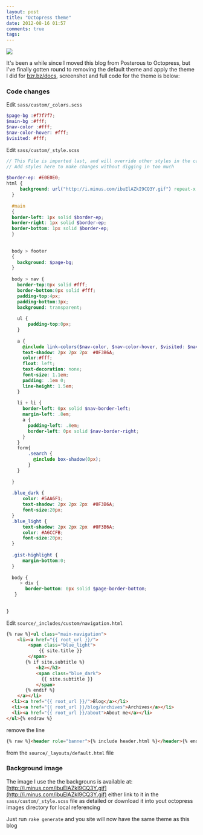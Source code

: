 ```yaml
---
layout: post
title: "Octopress theme"
date: 2012-08-16 01:57
comments: true
tags: 
---
```


![](http://i.minus.com/ibfUIMnX0HSmP5.png )

It's been a while since I moved this blog from Posterous to Octopress, but I've finally gotten round
to removing the default theme and apply the theme I did for [bzr.bz/docs](http://bzr.bz/docs), screenshot and full code for the theme is below:

### Code changes

Edit `sass/custom/_colors.scss` 

``` scss sass/custom/_colors.scss
$page-bg :#f7f7f7;
$main-bg :#fff;
$nav-color :#fff;
$nav-color-hover: #fff;
$visited: #fff;
```
Edit `sass/custom/_style.scss`

``` scss sass/custom/_style.scss
// This File is imported last, and will override other styles in the cascade
// Add styles here to make changes without digging in too much
 
$border-ep: #E0E0E0;
html {
     background: url("http://i.minus.com/ibuElAZkI9CQ3Y.gif") repeat-x scroll center top $page-bg;
  }
 
  #main
  {
  border-left: 1px solid $border-ep;
  border-right: 1px solid $border-ep;
  border-bottom: 1px solid $border-ep;
  }
 
 
  body > footer
  {
    background: $page-bg;
  }
 
  body > nav {
    border-top:0px solid #fff;
    border-bottom:0px solid #fff;
    padding-top:4px;
    padding-bottom:3px;
    background: transparent;
 
    ul {
        padding-top:0px;
    }
 
    a {
      @include link-colors($nav-color, $nav-color-hover, $visited: $nav-color);
      text-shadow: 2px 2px 2px  #0F3B6A;
      color:#fff;
      float: left;
      text-decoration: none;
      font-size: 1.1em;
      padding: .1em 0;
      line-height: 1.5em;
    }
 
    li + li {
      border-left: 0px solid $nav-border-left;
      margin-left: .8em;
      a {
        padding-left: .8em;
        border-left: 0px solid $nav-border-right;
      }
    }
    form{
        .search {
          @include box-shadow(0px);
        }
    }
 
  }
 
  .blue_dark {
      color: #5AA6F1;
      text-shadow: 2px 2px 2px  #0F3B6A;
      font-size:20px;
  }
  .blue_light {
      text-shadow: 2px 2px 2px  #0F3B6A;
      color: #A6CCFB;
      font-size:20px;
  }
 
  .gist-highlight {
      margin-bottom:0;
  }
 
  body {
     > div {
       border-bottom: 0px solid $page-border-bottom;
   }
 
 
}
```

Edit `source/_includes/custom/navigation.html`

``` html source/_includes/custom/navigation.html
{% raw %}<ul class="main-navigation">
    <li><a href="{{ root_url }}/">
        <span class="blue_light">
            {{ site.title }}
        </span>
       {% if site.subtitle %}
           <h2></h2>
           <span class="blue_dark">
             {{ site.subtitle }}
           </span>
       {% endif %}
    </a></li>
  <li><a href="{{ root_url }}/">Blog</a></li>
  <li><a href="{{ root_url }}/blog/archives">Archives</a></li>
  <li><a href="{{ root_url }}/about">About me</a></li>
</ul>{% endraw %}
```

remove the line

``` html
{% raw %}<header role="banner">{% include header.html %}</header>{% endraw %}
```

from the `source/_layouts/default.html` file

### Background image

The image I use the the backgrouns is available at: [http://i.minus.com/ibuElAZkI9CQ3Y.gif](http://i.minus.com/ibuElAZkI9CQ3Y.gif)
either link to it in the `sass/custom/_style.scss` file as detailed or download it into yout octopress images directory for local referencing

Just run `rake generate` and you site will now have the same theme as this blog
